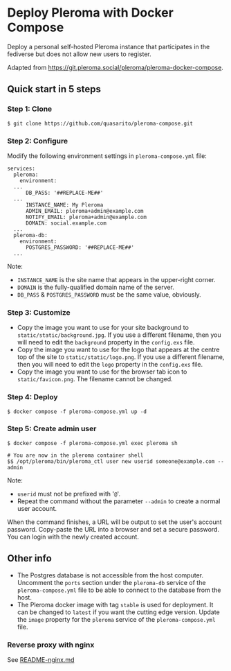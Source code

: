 # Deploy Pleroma with Docker Compose
Deploy a personal self-hosted Pleroma instance that participates in the
fediverse but does not allow new users to register.

Adapted from https://git.pleroma.social/pleroma/pleroma-docker-compose.

## Quick start in 5 steps
### Step 1: Clone
```
$ git clone https://github.com/quasarito/pleroma-compose.git
```

### Step 2: Configure
Modify the following environment settings in `pleroma-compose.yml` file:
```
services:
  pleroma:
    environment:
  ...
      DB_PASS: '##REPLACE-ME##'
  ...
      INSTANCE_NAME: My Pleroma
      ADMIN_EMAIL: pleroma+admin@example.com
      NOTIFY_EMAIL: pleroma+admin@example.com
      DOMAIN: social.example.com
  ...
  pleroma-db:
    environment:
      POSTGRES_PASSWORD: '##REPLACE-ME##'
  ...
```
Note:
- `INSTANCE_NAME` is the site name that appears in the upper-right corner.
- `DOMAIN` is the fully-qualified domain name of the server.
- `DB_PASS` & `POSTGRES_PASSWORD` must be the same value, obviously.

### Step 3: Customize
- Copy the image you want to use for your site background to
`static/static/background.jpg`. If you use a different filename, then you
will need to edit the `background` property in the `config.exs` file.
- Copy the image you want to use for the logo that appears at the centre top
of the site to `static/static/logo.png`. If you use a different filename,
then you will need to edit the `logo` property in the `config.exs` file.
- Copy the image you want to use for the browser tab icon to
`static/favicon.png`. The filename cannot be changed.

### Step 4: Deploy
```
$ docker compose -f pleroma-compose.yml up -d
```

### Step 5: Create admin user
```
$ docker compose -f pleroma-compose.yml exec pleroma sh

# You are now in the pleroma container shell
$$ /opt/pleroma/bin/pleroma_ctl user new userid someone@example.com --admin
```
Note:
- `userid` must not be prefixed with '`@`'.
- Repeat the command without the parameter `--admin` to create a normal user
account.

When the command finishes, a URL will be output to set the user's account
password. Copy-paste the URL into a browser and set a secure password.
You can login with the newly created account.

## Other info
- The Postgres database is not accessible from the host computer. Uncomment
the `ports` section under the `pleroma-db` service of the
`pleroma-compose.yml` file to be able to connect to the database from the
host.
- The Pleroma docker image with tag `stable` is used for deployment. It can
be changed to `latest` if you want the cutting edge version. Update the
`image` property for the `pleroma` service of the `pleroma-compose.yml`
file.

### Reverse proxy with nginx
See [README-nginx.md](README-nginx.md)
